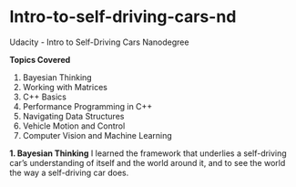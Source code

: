 # Intro-to-self-driving-cars-nd
Udacity - Intro to Self-Driving Cars Nanodegree 

**Topics Covered**
1. Bayesian Thinking
2. Working with Matrices
3. C++ Basics
4. Performance Programming in C++
5. Navigating Data Structures
6. Vehicle Motion and Control
7. Computer Vision and Machine Learning

**1. Bayesian Thinking**
I learned the framework that underlies a self-driving car’s understanding of itself and the world around it, and to see the world the way a self-driving car does.
